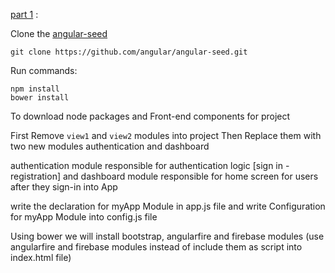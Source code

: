 [part 1](http://code.tutsplus.com/tutorials/creating-a-web-app-from-scratch-using-angularjs-and-firebase--cms-22391) :

Clone the [angular-seed](https://github.com/angular/angular-seed)
```
git clone https://github.com/angular/angular-seed.git
```
Run commands:
```
npm install
bower install
```
To download node packages and Front-end components for project

First Remove ```view1``` and ```view2``` modules into project Then Replace them with two new modules authentication and dashboard

authentication module responsible for authentication logic [sign in - registration] and dashboard module responsible for home screen for users after they sign-in into App

write the declaration for myApp Module in app.js file and write Configuration for myApp Module into config.js file

Using bower we will install bootstrap, angularfire and firebase modules (use angularfire and firebase modules instead of include them as script into index.html file)       
